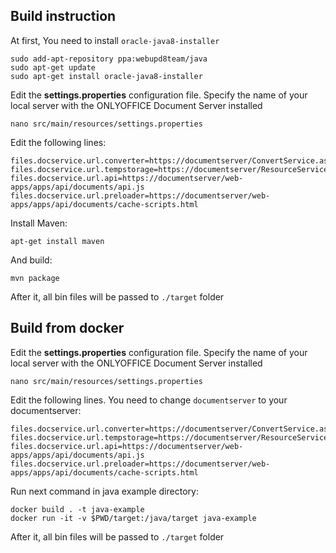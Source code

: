 ## Build instruction

At first, You need to install `oracle-java8-installer`

```
sudo add-apt-repository ppa:webupd8team/java
sudo apt-get update
sudo apt-get install oracle-java8-installer
```

Edit the **settings.properties** configuration file. Specify the name of your local server with the ONLYOFFICE Document Server installed

```
nano src/main/resources/settings.properties
```

Edit the following lines:

```
files.docservice.url.converter=https://documentserver/ConvertService.ashx
files.docservice.url.tempstorage=https://documentserver/ResourceService.ashx
files.docservice.url.api=https://documentserver/web-apps/apps/api/documents/api.js
files.docservice.url.preloader=https://documentserver/web-apps/apps/api/documents/cache-scripts.html
```

Install Maven:

```
apt-get install maven
```

And build:

```
mvn package
```

After it, all bin files will be passed to `./target` folder

## Build from docker
Edit the **settings.properties** configuration file. Specify the name of your local server with the ONLYOFFICE Document Server installed

```
nano src/main/resources/settings.properties
```

Edit the following lines. You need to change `documentserver` to your documentserver:

```
files.docservice.url.converter=https://documentserver/ConvertService.ashx
files.docservice.url.tempstorage=https://documentserver/ResourceService.ashx
files.docservice.url.api=https://documentserver/web-apps/apps/api/documents/api.js
files.docservice.url.preloader=https://documentserver/web-apps/apps/api/documents/cache-scripts.html
```

Run next command in java example directory:
```
docker build . -t java-example
docker run -it -v $PWD/target:/java/target java-example
```
After it, all bin files will be passed to `./target` folder
